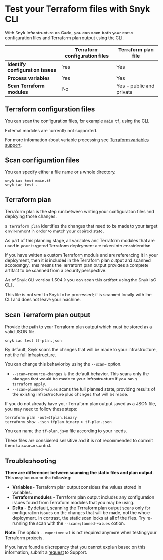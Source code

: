 # Test your Terraform files with Snyk CLI

With Snyk Infrastructure as Code, you can scan both your static configuration files and Terraform plan output using the CLI.

|                                   | **Terraform configuration files** | **Terraform plan file**  |
| --------------------------------- | --------------------------------- | ------------------------ |
| **Identify configuration issues** | Yes                               | Yes                      |
| **Process variables**             | Yes                               | Yes                      |
| **Scan Terraform modules**        | No                                | Yes - public and private |

## Terraform configuration files

You can scan the configuration files, for example `main.tf`, using the CLI.

External modules are currently not supported.

For more information about variable processing see [Terraform variables support](../scan-terraform-files/terraform-variables-support.md).

## Scan configuration files

You can specify either a file name or a whole directory:

```
snyk iac test main.tf
snyk iac test .
```

## Terraform plan

Terraform plan is the step run between writing your configuration files and deploying those changes.

`$ terraform plan` identifies the changes that need to be made to your target environment in order to match your desired state.

As part of this planning stage, all variables and Terraform modules that are used in your targeted Terraform deployment are taken into consideration.

If you have written a custom Terraform module and are referencing it in your deployment, then it is included in the Terraform plan output and scanned accordingly. This means the Terraform plan output provides a complete artifact to be scanned from a security perspective.

As of Snyk CLI version 1.594.0 you can scan this artifact using the Snyk IaC CLI .

This file is not sent to Snyk to be processed; it is scanned locally with the CLI and does not leave your machine.

## Scan Terraform plan output

Provide the path to your Terraform plan output which must be stored as a valid JSON file.

```
snyk iac test tf-plan.json
```

By default, Snyk scans the changes that will be made to your infrastructure, not the full infrastructure.

You can change this behavior by using the `--scan=` option.

* `--scan=resource-changes` is the default behavior. This scans only the changes that would be made to your infrastructure if you ran `$ terraform apply`.
* `--scan=planned-values` scans the full planned state, providing results of the existing infrastructure plus changes that will be made.

If you do not already have your Terraform plan output saved as a JSON file, you may need to follow these steps:

```
terraform plan -out=tfplan.binary
terraform show -json tfplan.binary > tf-plan.json
```

You can name the `tf-plan.json` file according to your needs.

These files are considered sensitive and it is not recommended to commit them to source control.

## Troubleshooting

**There are differences between scanning the static files and plan output**. This may be due to the following:

* **Variables** - Terraform plan output considers the values stored in variables.
* **Terraform modules** - Terraform plan output includes any configuration issues found from Terraform modules that you may be using.
* **Delta** - By default, scanning the Terraform plan output scans only for configuration issues on the changes that will be made, not the whole deployment. In contrast, the static scan looks at all of the files. Try re-running the scan with the `--scan=planned-values` option.

**Note:** The option `--experimental` is not required anymore when testing your Terraform projects.

If you have found a discrepancy that you cannot explain based on this information, submit a [request](https://support.snyk.io/hc/en-us/requests/new) to Support.
